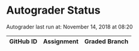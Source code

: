# Autograder Status
Autograder last run at: November 14, 2018 at 08:20

| GitHub ID | Assignment | Graded Branch |
|-----------|------------|---------------|
